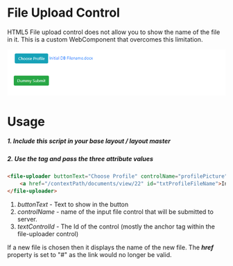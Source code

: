 # File Upload Control

HTML5 File upload control does not allow you to show the name of the file in it. This is a custom WebComponent that overcomes this limitation.

![image-20210128185732552](image-20210128185732552.png)

# Usage

##### 1. Include this script in your base layout / layout master 

<script src="file-upload.js"></script>

##### 2. Use the tag and pass the three attribute values 

```html
<file-uploader buttonText="Choose Profile" controlName="profilePicture" textControlId="txtProfileFileName">  
    <a href="/contextPath/documents/view/22" id="txtProfileFileName">Initial DB Filename.docx</a>
</file-uploader>
```

1.  *buttonText* - Text to show in the button
2.  *controlName* - name of the input file control that will be submitted to server.
3.  *textControlId* - The Id of the control (mostly the anchor tag within the file-uploader control)

If a new file is chosen then it displays the name of the new file. The ***href*** property is set to "#" as the link would no longer be valid.

